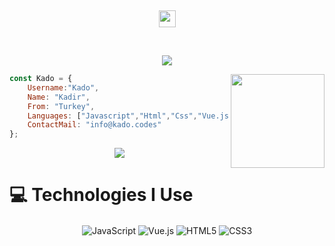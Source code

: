<p align="center" style="font-size: 45px;">
<img src="https://user-images.githubusercontent.com/68639045/131919816-dec14f4f-bb21-4ee7-9fee-5fed23e52fa6.png" width="27px">
<br>
</p>
 <p align="center">
     <a href="https://kado.codes/"><img src="https://user-images.githubusercontent.com/68639045/131916233-85c955b3-75da-44f2-a4eb-50f1f334f180.png"></a>
</p>

<img align='right' src="https://cdn.discordapp.com/avatars/778540663675158548/1dab8afe32b00fb7836f14a11778625e.webp?size=2048" width="150">

```js
const Kado = {
    Username:"Kado",
    Name: "Kadir",
    From: "Turkey",
    Languages: ["Javascript","Html","Css","Vue.js","Node.js"],
    ContactMail: "info@kado.codes"
};
```
<p align="center">
<a href="https://instagram.com/kadoresmi00" target"blank_"><img src="https://img.shields.io/badge/INSTAGRAM%20-0e0101.svg?&style=for-the-badge&logo=instagram&logoColor=white">
</a>
</p>
<h1> 💻 Technologies I Use</h1>
<div align="center">
    <img alt="JavaScript" align="center" src="https://img.shields.io/badge/-Javascript-edb200?style=flat-square&logo=javascript&logoColor=white"/>
    <img alt="Vue.js" align="center" src="https://img.shields.io/badge/-Vue.js-41B883?style=flat-square&logo=vue.js&logoColor=white"/>
    <img alt="HTML5" align="center" src="https://img.shields.io/badge/-HTML5-E34F26?style=flat-square&logo=html5&logoColor=white"/>
    <img alt="CSS3" align="center" src="https://img.shields.io/badge/-CSS3-264de4?style=flat-square&logo=css3&logoColor=white"/>
</div>

